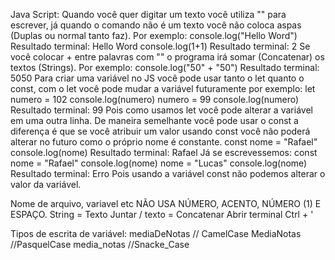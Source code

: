Java Script:
Quando você quer digitar um texto você utiliza "" para escrever, já quando o comando não é um texto você não coloca aspas (Duplas ou normal tanto faz).
Por exemplo:
console.log("Hello Word")
   Resultado terminal: Hello Word
console.log(1+1)
   Resultado terminal: 2
Se você colocar + entre palavras com "" o programa irá somar (Concatenar) os textos (Strings).
Por exemplo:
console.log("50" + "50")
   Resultado terminal: 5050
Para criar uma variável no JS você pode usar tanto o let quanto o const, com o let você pode mudar a variável futuramente por exemplo:
let numero = 102
console.log(numero)
numero = 99
console.log(numero)
   Resultado terminal: 99
   Pois como usamos let você pode alterar a variável em uma outra linha.
De maneira semelhante você pode usar o const a diferença é que se você atribuir um valor usando const você não poderá alterar no futuro como o próprio nome é constante.
const nome = "Rafael"
console.log(nome)
   Resultado terminal: Rafael
Já se escrevessemos:
const nome = "Rafael"
console.log(nome)
nome = "Lucas"
console.log(nome)
   Resultado terminal: Erro
   Pois usando a variável const não podemos alterar o valor da variável.













Nome de arquivo, variavel etc NÃO USA NÚMERO, ACENTO, NÚMERO (1) E ESPAÇO.
String = Texto Juntar / texto = Concatenar
Abrir terminal Ctrl + '

Tipos de escrita de variável:
mediaDeNotas // CamelCase
MediaNotas //PasquelCase
media_notas //Snacke_Case